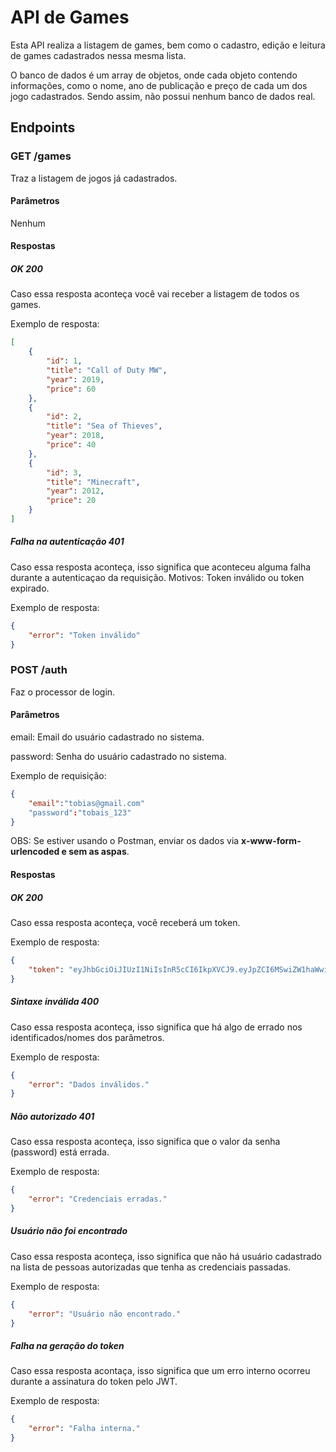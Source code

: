 # API de Games
Esta API realiza a listagem de games, bem como o cadastro, edição e leitura de games cadastrados nessa mesma lista.

O banco de dados é um array de objetos, onde cada objeto contendo informações, como o nome, ano de publicação e preço de cada um dos jogo cadastrados. Sendo assim, não possui nenhum banco de dados real.

## Endpoints

### GET /games
Traz a listagem de jogos já cadastrados.
#### Parâmetros
Nenhum
#### Respostas
##### OK 200
Caso essa resposta aconteça você vai receber a listagem de todos os games.

Exemplo de resposta:
```json
[
    {
        "id": 1,
        "title": "Call of Duty MW",
        "year": 2019,
        "price": 60
    },
    {
        "id": 2,
        "title": "Sea of Thieves",
        "year": 2018,
        "price": 40
    },
    {
        "id": 3,
        "title": "Minecraft",
        "year": 2012,
        "price": 20
    }
]
```
##### Falha na autenticação 401
Caso essa resposta aconteça, isso significa que aconteceu alguma falha durante a autenticaçao da
requisição. Motivos: Token inválido ou token expirado.

Exemplo de resposta:
```json
{
    "error": "Token inválido"
}
```


### POST /auth
Faz o processor de login.
#### Parâmetros
email: Email do usuário cadastrado no sistema.

password: Senha do usuário cadastrado no sistema.

Exemplo de requisição:

```json
{
    "email":"tobias@gmail.com"
    "password":"tobais_123"
}
```
OBS: Se estiver usando o Postman, enviar os dados via <strong>x-www-form-urlencoded e sem as aspas</strong>.
#### Respostas
##### OK 200
Caso essa resposta aconteça, você receberá um token.

Exemplo de resposta:
```json
{
    "token": "eyJhbGciOiJIUzI1NiIsInR5cCI6IkpXVCJ9.eyJpZCI6MSwiZW1haWwiOiJ0b2JpYXNAZ21haWwuY29tIiwiaWF0IjoxNjQ0MTA4MzI2LCJleHAiOjE2NDQyODExMjZ9._4Zen67fjiZUGCiTCFaoiHxjYRN2SOtcVHKYgH44INg"
}
```
##### Sintaxe inválida 400
Caso essa resposta aconteça, isso significa que há algo de errado nos identificados/nomes dos parâmetros.

Exemplo de resposta:
```json
{
    "error": "Dados inválidos."
}
```
##### Não autorizado 401
Caso essa resposta aconteça, isso significa que o valor da senha (password) está errada.

Exemplo de resposta:
```json
{
    "error": "Credenciais erradas."
}
```
##### Usuário não foi encontrado
Caso essa resposta aconteça, isso significa que não há usuário cadastrado na lista de pessoas autorizadas que tenha as credenciais passadas.

Exemplo de resposta:
```json
{
    "error": "Usuário não encontrado."
}
```
##### Falha na geração do token
Caso essa resposta acontaça, isso significa que um erro interno ocorreu durante a assinatura do token pelo JWT.

Exemplo de resposta:
```json
{
    "error": "Falha interna."
}
```
